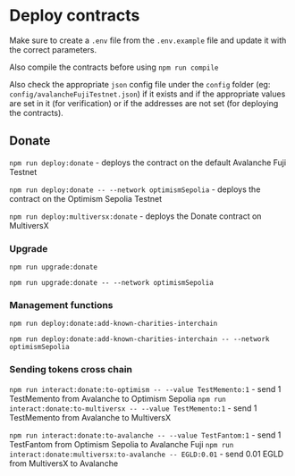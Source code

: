# Deploy contracts

Make sure to create a `.env` file from the `.env.example` file and update it with the correct parameters.

Also compile the contracts before using `npm run compile`

Also check the appropriate `json` config file under the `config` folder (eg: `config/avalancheFujiTestnet.json`) if it exists
and if the appropriate values are set in it (for verification) or if the addresses are not set (for deploying the contracts).

## Donate

`npm run deploy:donate` - deploys the contract on the default Avalanche Fuji Testnet

`npm run deploy:donate -- --network optimismSepolia` - deploys the contract on the Optimism Sepolia Testnet

`npm run deploy:multiversx:donate` - deploys the Donate contract on MultiversX

### Upgrade

`npm run upgrade:donate`

`npm run upgrade:donate -- --network optimismSepolia`

### Management functions

`npm run deploy:donate:add-known-charities-interchain`

`npm run deploy:donate:add-known-charities-interchain -- --network optimismSepolia`

### Sending tokens cross chain

`npm run interact:donate:to-optimism -- --value TestMemento:1` - send 1 TestMemento from Avalanche to Optimism Sepolia
`npm run interact:donate:to-multiversx -- --value TestMemento:1` - send 1 TestMemento from Avalanche to MultiversX

`npm run interact:donate:to-avalanche -- --value TestFantom:1` - send 1 TestFantom from Optimism Sepolia to Avalanche Fuji
`npm run interact:donate:multiversx:to-avalanche -- EGLD:0.01` - send 0.01 EGLD from MultiversX to Avalanche
